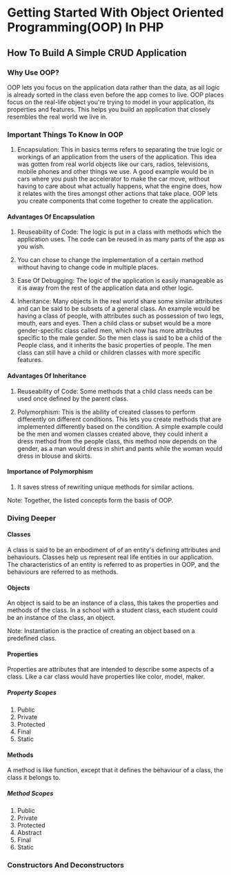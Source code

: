 # Getting Started With Object Oriented Programming(OOP) In PHP
## How To Build A Simple CRUD Application

### Why Use OOP?
OOP lets you focus on the application data rather than the data, as all logic is already sorted in the class even before the app comes to live. OOP places focus on the real-life object you're trying to model in your application, its properties and features. This helps you build an application that closely resembles the real world we live in.

### Important Things To Know In OOP
1. Encapsulation: This in basics terms refers to separating the true logic or workings of an application from the users of the application. This idea was gotten from real world objects like our cars, radios, televisions, mobile phones and other things we use. A good example would be in cars where you push the accelerator to make the car move, without having to care about what actually happens, what the engine does, how it relates with the tires amongst other actions that take place. OOP lets you create components that come together to create the application.

#### Advantages Of Encapsulation
1. Reuseability of Code: The logic is put in a class with methods which the application uses. The code can be reused in as many parts of the app as you wish.
2. You can chose to change the implementation of a certain method without having to change code in multiple places.
2. Ease Of Debugging: The logic of the application is easily manageable as it is away from the rest of the application data and other logic.

2. Inheritance: Many objects in the real world share some similar attributes and can be said to be subsets of a general class. An example would be having a class of people, with attributes such as possession of two legs, mouth, ears and eyes. Then a child class or subset would be a more gender-specific class called men, which now has more attributes specific to the male gender. So the men class is said to be a child of the People class, and it inherits the basic properties of people. The men class can still have a child or children classes with more specific features.

#### Advantages Of Inheritance
1. Reuseability of Code: Some methods that a child class needs can be used once defined by the parent class.

3. Polymorphism: This is the ability of created classes to perform differently on different conditions. This lets you create methods that are implemented differently based on the condition. A simple example could be the men and women classes created above, they could inherit a dress method from the people class, this method now depends on the gender, as a man would dress in shirt and pants while the woman would dress in blouse and skirts.

#### Importance of Polymorphism
1. It saves stress of rewriting unique methods for similar actions.

Note: Together, the listed concepts form the basis of OOP.

### Diving Deeper
#### Classes
A class is said to be an enbodiment of of an entity's defining attributes and behaviours. Classes help us represent real life entities in our application. The characteristics of an entity is referred to as properties in OOP, and the behaviours are referred to as methods.

#### Objects
An object is said to be an instance of a class, this takes the properties and methods of the class. In a school with a student class, each student could be an instance of the class, an object.

Note: Instantiation is the practice of creating an object based on a predefined class.

#### Properties
Properties are attributes that are intended to describe some aspects of a class. Like a car class would have properties like color, model, maker.

##### Property Scopes
1. Public
2. Private
3. Protected
4. Final
5. Static

#### Methods
A method is like function, except that it defines the behaviour of a class, the class it belongs to.

##### Method Scopes
1. Public
2. Private
3. Protected
4. Abstract
5. Final
6. Static

### Constructors And Deconstructors